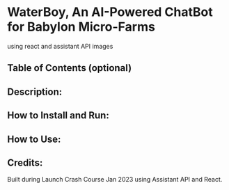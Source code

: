 # WaterBoy, An AI-Powered ChatBot for Babylon Micro-Farms
using react and assistant API images


## Table of Contents (optional)


## Description:


## How to Install and Run:


## How to Use:


## Credits:
Built during Launch Crash Course Jan 2023 using Assistant API and React.